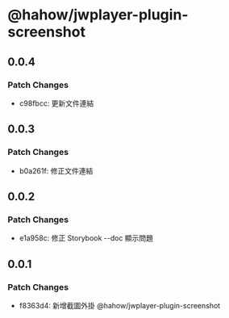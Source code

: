 # @hahow/jwplayer-plugin-screenshot

## 0.0.4

### Patch Changes

- c98fbcc: 更新文件連結

## 0.0.3

### Patch Changes

- b0a261f: 修正文件連結

## 0.0.2

### Patch Changes

- e1a958c: 修正 Storybook --doc 顯示問題

## 0.0.1

### Patch Changes

- f8363d4: 新增截圖外掛 @hahow/jwplayer-plugin-screenshot
